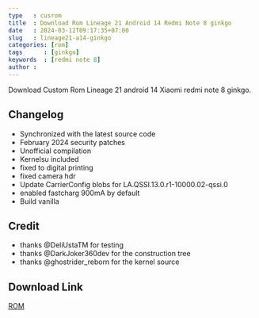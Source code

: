 ```yaml
---
type   : cusrom
title  : Download Rom Lineage 21 Android 14 Redmi Note 8 ginkgo
date   : 2024-03-12T09:17:35+07:00
slug   : lineage21-a14-ginkgo
categories: [rom]
tags      : [ginkgo]
keywords  : [redmi note 8]
author : 
---
```


Download Custom Rom Lineage 21 android 14 Xiaomi redmi note 8 ginkgo.

## Changelog
- Synchronized with the latest source code 
- February 2024 security patches 
- Unofficial compilation 
- Kernelsu included
- fixed to digital printing
- fixed camera hdr
- Update CarrierConfig blobs for LA.QSSI.13.0.r1-10000.02-qssi.0
- enabled fastcharg 900mA by default
- Build vanilla
## Credit
- thanks @DeliUstaTM for testing
- thanks @DarkJoker360dev for the construction tree
- thanks @ghostrider_reborn for the kernel source



## Download Link
[ROM](https://pixeldrain.com/u/yot6DQkh)


